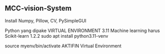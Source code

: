 ## MCC-vision-System
Install Numpy, Pillow, CV, PySimpleGUI

Python yang dipake VIRTUAL ENVIRONMENT 3.11
Machine learning harus Scikit-learn 1.2.2 
sudo apt install python3.11-venv

source myenv/bin/activate
AKTIFIN Virtual Environment
